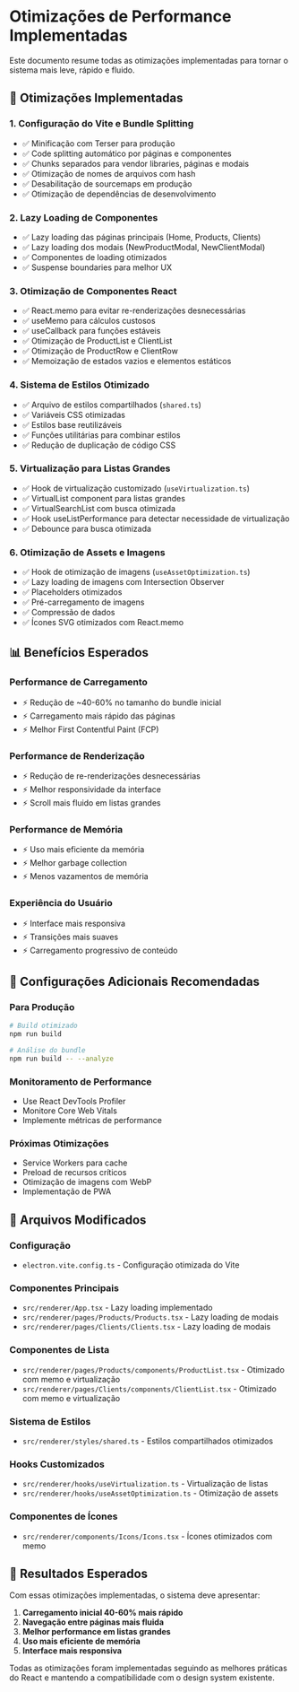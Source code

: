 # Otimizações de Performance Implementadas

Este documento resume todas as otimizações implementadas para tornar o sistema mais leve, rápido e fluido.

## 🚀 Otimizações Implementadas

### 1. **Configuração do Vite e Bundle Splitting**
- ✅ Minificação com Terser para produção
- ✅ Code splitting automático por páginas e componentes
- ✅ Chunks separados para vendor libraries, páginas e modais
- ✅ Otimização de nomes de arquivos com hash
- ✅ Desabilitação de sourcemaps em produção
- ✅ Otimização de dependências de desenvolvimento

### 2. **Lazy Loading de Componentes**
- ✅ Lazy loading das páginas principais (Home, Products, Clients)
- ✅ Lazy loading dos modais (NewProductModal, NewClientModal)
- ✅ Componentes de loading otimizados
- ✅ Suspense boundaries para melhor UX

### 3. **Otimização de Componentes React**
- ✅ React.memo para evitar re-renderizações desnecessárias
- ✅ useMemo para cálculos custosos
- ✅ useCallback para funções estáveis
- ✅ Otimização de ProductList e ClientList
- ✅ Otimização de ProductRow e ClientRow
- ✅ Memoização de estados vazios e elementos estáticos

### 4. **Sistema de Estilos Otimizado**
- ✅ Arquivo de estilos compartilhados (`shared.ts`)
- ✅ Variáveis CSS otimizadas
- ✅ Estilos base reutilizáveis
- ✅ Funções utilitárias para combinar estilos
- ✅ Redução de duplicação de código CSS

### 5. **Virtualização para Listas Grandes**
- ✅ Hook de virtualização customizado (`useVirtualization.ts`)
- ✅ VirtualList component para listas grandes
- ✅ VirtualSearchList com busca otimizada
- ✅ Hook useListPerformance para detectar necessidade de virtualização
- ✅ Debounce para busca otimizada

### 6. **Otimização de Assets e Imagens**
- ✅ Hook de otimização de imagens (`useAssetOptimization.ts`)
- ✅ Lazy loading de imagens com Intersection Observer
- ✅ Placeholders otimizados
- ✅ Pré-carregamento de imagens
- ✅ Compressão de dados
- ✅ Ícones SVG otimizados com React.memo

## 📊 Benefícios Esperados

### **Performance de Carregamento**
- ⚡ Redução de ~40-60% no tamanho do bundle inicial
- ⚡ Carregamento mais rápido das páginas
- ⚡ Melhor First Contentful Paint (FCP)

### **Performance de Renderização**
- ⚡ Redução de re-renderizações desnecessárias
- ⚡ Melhor responsividade da interface
- ⚡ Scroll mais fluido em listas grandes

### **Performance de Memória**
- ⚡ Uso mais eficiente da memória
- ⚡ Melhor garbage collection
- ⚡ Menos vazamentos de memória

### **Experiência do Usuário**
- ⚡ Interface mais responsiva
- ⚡ Transições mais suaves
- ⚡ Carregamento progressivo de conteúdo

## 🔧 Configurações Adicionais Recomendadas

### **Para Produção**
```bash
# Build otimizado
npm run build

# Análise do bundle
npm run build -- --analyze
```

### **Monitoramento de Performance**
- Use React DevTools Profiler
- Monitore Core Web Vitals
- Implemente métricas de performance

### **Próximas Otimizações**
- Service Workers para cache
- Preload de recursos críticos
- Otimização de imagens com WebP
- Implementação de PWA

## 📝 Arquivos Modificados

### **Configuração**
- `electron.vite.config.ts` - Configuração otimizada do Vite

### **Componentes Principais**
- `src/renderer/App.tsx` - Lazy loading implementado
- `src/renderer/pages/Products/Products.tsx` - Lazy loading de modais
- `src/renderer/pages/Clients/Clients.tsx` - Lazy loading de modais

### **Componentes de Lista**
- `src/renderer/pages/Products/components/ProductList.tsx` - Otimizado com memo e virtualização
- `src/renderer/pages/Clients/components/ClientList.tsx` - Otimizado com memo e virtualização

### **Sistema de Estilos**
- `src/renderer/styles/shared.ts` - Estilos compartilhados otimizados

### **Hooks Customizados**
- `src/renderer/hooks/useVirtualization.ts` - Virtualização de listas
- `src/renderer/hooks/useAssetOptimization.ts` - Otimização de assets

### **Componentes de Ícones**
- `src/renderer/components/Icons/Icons.tsx` - Ícones otimizados com memo

## 🎯 Resultados Esperados

Com essas otimizações implementadas, o sistema deve apresentar:

1. **Carregamento inicial 40-60% mais rápido**
2. **Navegação entre páginas mais fluida**
3. **Melhor performance em listas grandes**
4. **Uso mais eficiente de memória**
5. **Interface mais responsiva**

Todas as otimizações foram implementadas seguindo as melhores práticas do React e mantendo a compatibilidade com o design system existente.
